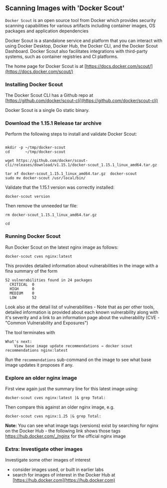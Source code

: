
## Scanning Images with 'Docker Scout'

```Docker Scout``` is an open source tool from Docker which provides security scanning capabilities for various artifacts including container images, OS packages and application dependencies

Docker Scout is a standalone service and platform that you can interact with using Docker Desktop, Docker Hub, the Docker CLI, and the Docker Scout Dashboard. Docker Scout also facilitates integrations with third-party systems, such as container registries and CI platforms.

The home page for Docker Scout is at [https://docs.docker.com/scout/](https://docs.docker.com/scout/)


### Installing Docker Scout

The Docker Scout CLI has a Github repo at [https://github.com/docker/scout-cli](https://github.com/docker/scout-cli)

Docker Scout is a single Go static binary.

### Download the 1.15.1 Release tar archive

Perform the following steps to install and validate Docker Scout:

```

mkdir -p ~/tmp/docker-scout
cd       ~/tmp/docker-scout

wget https://github.com/docker/scout-cli/releases/download/v1.15.1/docker-scout_1.15.1_linux_amd64.tar.gz

tar xf docker-scout_1.15.1_linux_amd64.tar.gz  docker-scout
sudo mv docker-scout /usr/local/bin/

```

Validate that the 1.15.1 version was correctly installed:
```
docker-scout version
```

Then remove the unneeded tar file:
```
rm docker-scout_1.15.1_linux_amd64.tar.gz

cd
```

### Running Docker Scout

Run Docker Scout on the latest nginx image as follows:
```
docker-scout cves nginx:latest
```

This provides detailed information about vulnerabilities in the image with a fina summary of the form
```
52 vulnerabilities found in 24 packages
  CRITICAL  0
  HIGH      0
  MEDIUM    0
  LOW       52
```

Look also at the detail list of vulnerabilities - Note that as per other tools, detailed information is provided about each known vulnerability along with it's severity and a link to an information page about the vulnerability (CVE - "Common Vulnerability and Exposures")

The tool terminates with
```
What's next:
    View base image update recommendations → docker scout recommendations nginx:latest
```

Run the ```recommendations``` sub-command on the image to see what base image updates it proposes if any.


### Explore an older nginx image

First view again just the summary line for this latest image using:

```docker-scout cves nginx:latest |& grep Total:```

Then compare this against an older nginx image, e.g.

```docker-scout cves nginx:1.25 |& grep Total:```

**Note:** You can see what image tags (versions) exist by searching for nginx on the Docker Hub - the following link shows those tags <a href="https://hub.docker.com/_/nginx" /> https://hub.docker.com/_/nginx </a> for the official nginx image

### Extra: Investigate other images

Investigate some other images of interest
- consider images used, or built in earlier labs
- search for images of interest in the Docker Hub at [https://hub.docker.com](https://hub.docker.com)

